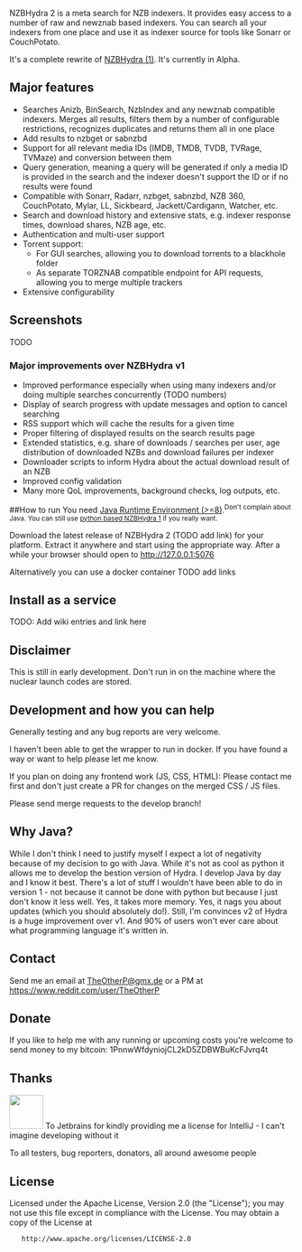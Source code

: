 NZBHydra 2 is a meta search for NZB indexers. It provides easy access to a number of raw and newznab based indexers. You can search all your indexers from one place and use it as indexer source for tools like Sonarr or CouchPotato.

It's a complete rewrite of [NZBHydra (1)](https://github.com/theotherp/nzbhydra). It's currently in Alpha. 

## Major features
* Searches Anizb, BinSearch, NzbIndex and any newznab compatible indexers. Merges all results, filters them by a number of configurable restrictions, recognizes duplicates and returns them all in one place
* Add results to nzbget or sabnzbd
* Support for all relevant media IDs (IMDB, TMDB, TVDB, TVRage, TVMaze) and conversion between them
* Query generation, meaning a query will be generated if only a media ID is provided in the search and the indexer doesn't support the ID or if no results were found
* Compatible with Sonarr, Radarr, nzbget, sabnzbd, NZB 360, CouchPotato, Mylar, LL, Sickbeard, Jackett/Cardigann, Watcher, etc.
* Search and download history and extensive stats, e.g. indexer response times, download shares, NZB age, etc.
* Authentication and multi-user support
* Torrent support:
  * For GUI searches, allowing you to download torrents to a blackhole folder
  * As separate TORZNAB compatible endpoint for API requests, allowing you to merge multiple trackers
* Extensive configurability  

## Screenshots
TODO

### Major improvements over NZBHydra v1
* Improved performance especially when using many indexers and/or doing multiple searches concurrently (TODO numbers)
* Display of search progress with update messages and option to cancel searching
* RSS support which will cache the results for a given time
* Proper filtering of displayed results on the search results page
* Extended statistics, e.g. share of downloads / searches per user, age distribution of downloaded NZBs and download failures per indexer
* Downloader scripts to inform Hydra about the actual download result of an NZB
* Improved config validation
* Many more QoL improvements, background checks, log outputs, etc.


##How to run
You need [Java Runtime Environment (>=8)](https://www.java.com/de/download/manual.jsp).<sup>Don't complain about Java. You can still use [python based NZBHydra 1](https://github.com/theotherp/nzbhydra) if you really want.</sup>

Download the latest release of NZBHydra 2 (TODO add link) for your platform. Extract it anywhere and start using the appropriate way. After a while your browser should open to http://127.0.0.1:5076

Alternatively you can use a docker container TODO add links

## Install as a service
TODO: Add wiki entries and link here

## Disclaimer
This is still in early development. Don't run in on the machine where the nuclear launch codes are stored.

## Development and how you can help
Generally testing and any bug reports are very welcome.

I haven't been able to get the wrapper to run in docker. If you have found a way or want to help please let me know.

If you plan on doing any frontend work (JS, CSS, HTML): Please contact me first and don't just create a PR for changes on the merged CSS / JS files.

Please send merge requests to the develop branch!

## Why Java?
While I don't think I need to justify myself I expect a lot of negativity because of my decision to go with Java. While it's not as cool as python it allows me to develop the bestion version
of Hydra. I develop Java by day and I know it best. There's a lot of stuff I wouldn't have been able to do in version 1 - not because it cannot be done with python but because I just don't
know it less well. Yes, it takes more memory. Yes, it nags you about updates (which you should absolutely do!). Still, I'm convinces v2 of Hydra is a huge improvement over v1. And 90% of
users won't ever care about what programming language it's written in. 

## Contact ###
Send me an email at TheOtherP@gmx.de or a PM at https://www.reddit.com/user/TheOtherP

## Donate ###
If you like to help me with any running or upcoming costs you're welcome to send money to my bitcoin: 1PnnwWfdyniojCL2kD5ZDBWBuKcFJvrq4t

## Thanks ###
<img src="https://github.com/theotherp/nzbhydra/raw/gh-pages/images/logo.png" width="60px"/> To Jetbrains for kindly providing me a license for IntelliJ - I can't imagine developing without it

To all testers, bug reporters, donators, all around awesome people

## License ###
   Licensed under the Apache License, Version 2.0 (the "License");
   you may not use this file except in compliance with the License.
   You may obtain a copy of the License at

       http://www.apache.org/licenses/LICENSE-2.0
